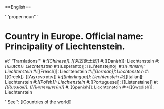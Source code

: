 ==English==

'''proper noun'''

# Country in Europe. Official name: Principality of Liechtenstein.
#:'''Translations'''
#:*[[Chinese]]: [[列支敦士登]]
#:*[[Danish]]: Liechtenstein
#:*[[Dutch]]: Liechtenstein
#:*[[Esperanto]]: [[Liĥtenŝtejno]]
#:*[[Finnish]]: Liechtenstein
#:*[[French]]: Liechtenstein
#:*[[German]]: Liechtenstein
#:*[[Greek]]: [[Λιχτενστάιν]]
#:*[[Interlingua]]: Liechtenstein
#:*[[Italian]]: Liechtenstein
#:*[[Polish]]: Liechtenstein
#:*[[Portuguese]]: [[Listenstaine]]
#:*[[Russian]]: [[Лихтенштейн]]
#:*[[Spanish]]: Liechtenstein
#:*[[Swedish]]: Liechtenstein

''See'': [[Countries of the world]]